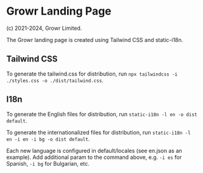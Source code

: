 # Growr Landing Page

(c) 2021-2024, Growr Limited.

The Growr landing page is created using Tailwind CSS and static-i18n.

## Tailwind CSS

To generate the tailwind.css for distribution, run `npx tailwindcss -i ./styles.css -o ./dist/tailwind.css`.

## I18n

To generate the English files for distribution, run `static-i18n -l en -o dist default`.

To generate the internationalized files for distribution, run `static-i18n -l en -i en -i bg -o dist default`.

Each new language is configured in default/locales (see en.json as an example). Add additional param to the command above, e.g. `-i es` for Spanish, `-i bg` for Bulgarian, etc.